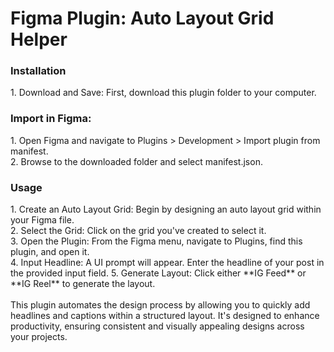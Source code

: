 <h1>Figma Plugin: Auto Layout Grid Helper</h1>

<h3>Installation</h3>
1. Download and Save: First, download this plugin folder to your computer.

<h3>Import in Figma:</h3>
1. Open Figma and navigate to Plugins > Development > Import plugin from manifest.<br>
2. Browse to the downloaded folder and select manifest.json.

<h3>Usage</h3>
1. Create an Auto Layout Grid: Begin by designing an auto layout grid within your Figma file.<br>
2. Select the Grid: Click on the grid you've created to select it.<br>
3. Open the Plugin: From the Figma menu, navigate to Plugins, find this plugin, and open it.<br>
4. Input Headline: A UI prompt will appear. Enter the headline of your post in the provided input field.
5. Generate Layout: Click either **IG Feed** or **IG Reel** to generate the layout.
<br><br>
This plugin automates the design process by allowing you to quickly add headlines and captions within a structured layout. It's designed to enhance productivity, ensuring consistent and visually appealing designs across your projects.